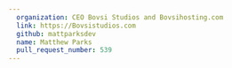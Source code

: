 ```yaml
---
  organization: CEO Bovsi Studios and Bovsihosting.com
  link: https://Bovsistudios.com
  github: mattparksdev
  name: Matthew Parks
  pull_request_number: 539
---
```

